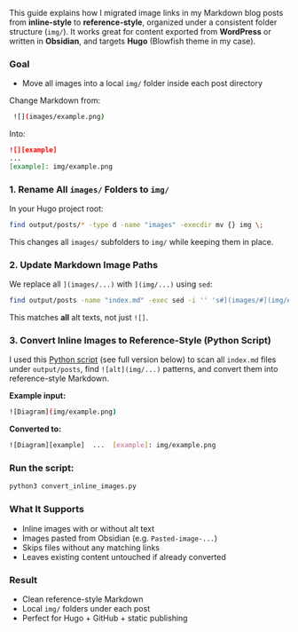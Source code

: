 
This guide explains how I migrated image links in my Markdown blog posts from **inline-style** to **reference-style**, organized under a consistent folder structure (`img/`). It works great for content exported from **WordPress** or written in **Obsidian**, and targets **Hugo** (Blowfish theme in my case).

### Goal

- Move all images into a local `img/` folder inside each post directory

Change Markdown from:

```bash
 ![](images/example.png)
```

Into:

```markdown
![][example]  
...  
[example]: img/example.png
```

### 1. Rename All `images/` Folders to `img/`

In your Hugo project root:

```bash
find output/posts/* -type d -name "images" -execdir mv {} img \;
```

This changes all `images/` subfolders to `img/` while keeping them in place.

### 2. Update Markdown Image Paths

We replace all `](images/...)` with `](img/...)` using `sed`:
```bash
find output/posts -name "index.md" -exec sed -i '' 's#](images/#](img/#g' {} +
```

This matches **all** alt texts, not just `![]`.

### 3. Convert Inline Images to Reference-Style (Python Script)

I used this [Python script](#) (see full version below) to scan all `index.md` files under `output/posts`, find `![alt](img/...)` patterns, and convert them into reference-style Markdown.

**Example input:**

```bash
![Diagram](img/example.png)
```

**Converted to:**

```bash
![Diagram][example]  ...  [example]: img/example.png
```

### Run the script:

```bash
python3 convert_inline_images.py
```

### What It Supports

- Inline images with or without alt text
- Images pasted from Obsidian (e.g. `Pasted-image-...`)
- Skips files without any matching links
- Leaves existing content untouched if already converted

### Result

- Clean reference-style Markdown
- Local `img/` folders under each post
- Perfect for Hugo + GitHub + static publishing